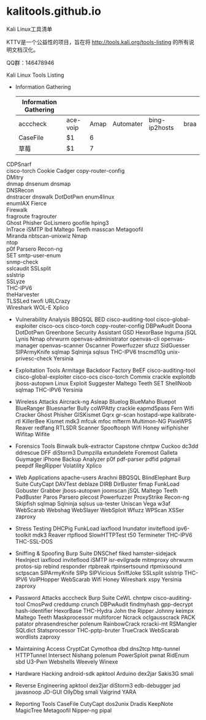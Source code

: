 # kalitools.github.io
Kali Linux工具清单

KTTV是一个公益性的项目，旨在将 http://tools.kali.org/tools-listing 的所有说明文档汉化。

QQ群：146478946


Kali Linux Tools Listing

- Information Gathering


    |    Information Gathering     |     |    |    |    |    |
    | --------   | --------   | --------   | --------   | --------   | --------   |
    | acccheck   |ace-voip  |   Amap  |Automater |bing-ip2hosts |braa |
    | CaseFile   | $1      |   6    | | | |
    | 草莓        | $1      |   7    | | | |
    
 
  
  
CDPSnarf  
cisco-torch 
Cookie Cadger 
copy-router-config  
DMitry  
dnmap 
dnsenum 
dnsmap  
DNSRecon  
dnstracer 
dnswalk 
DotDotPwn 
enum4linux  
enumIAX 
Fierce  
Firewalk  
fragroute 
fragrouter  
Ghost Phisher 
GoLismero 
goofile 
hping3  
InTrace 
iSMTP 
lbd 
Maltego Teeth 
masscan 
Metagoofil  
Miranda 
nbtscan-unixwiz 
Nmap  
ntop  
p0f 
Parsero 
Recon-ng  
SET 
smtp-user-enum  
snmp-check  
sslcaudit 
SSLsplit  
sslstrip  
SSLyze  
THC-IPV6  
theHarvester  
TLSSLed 
twofi 
URLCrazy  
Wireshark 
WOL-E 
Xplico  

- Vulnerability Analysis
BBQSQL
BED
cisco-auditing-tool
cisco-global-exploiter
cisco-ocs
cisco-torch
copy-router-config
DBPwAudit
Doona
DotDotPwn
Greenbone Security Assistant
GSD
HexorBase
Inguma
jSQL
Lynis
Nmap
ohrwurm
openvas-administrator
openvas-cli
openvas-manager
openvas-scanner
Oscanner
Powerfuzzer
sfuzz
SidGuesser
SIPArmyKnife
sqlmap
Sqlninja
sqlsus
THC-IPV6
tnscmd10g
unix-privesc-check
Yersinia

- Exploitation Tools
Armitage
Backdoor Factory
BeEF
cisco-auditing-tool
cisco-global-exploiter
cisco-ocs
cisco-torch
Commix
crackle
exploitdb
jboss-autopwn
Linux Exploit Suggester
Maltego Teeth
SET
ShellNoob
sqlmap
THC-IPV6
Yersinia

- Wireless Attacks
Aircrack-ng
Asleap
Bluelog
BlueMaho
Bluepot
BlueRanger
Bluesnarfer
Bully
coWPAtty
crackle
eapmd5pass
Fern Wifi Cracker
Ghost Phisher
GISKismet
Gqrx
gr-scan
hostapd-wpe
kalibrate-rtl
KillerBee
Kismet
mdk3
mfcuk
mfoc
mfterm
Multimon-NG
PixieWPS
Reaver
redfang
RTLSDR Scanner
Spooftooph
Wifi Honey
wifiphisher
Wifitap
Wifite

- Forensics Tools
Binwalk
bulk-extractor
Capstone
chntpw
Cuckoo
dc3dd
ddrescue
DFF
diStorm3
Dumpzilla
extundelete
Foremost
Galleta
Guymager
iPhone Backup Analyzer
p0f
pdf-parser
pdfid
pdgmail
peepdf
RegRipper
Volatility
Xplico

- Web Applications
apache-users
Arachni
BBQSQL
BlindElephant
Burp Suite
CutyCapt
DAVTest
deblaze
DIRB
DirBuster
fimap
FunkLoad
Gobuster
Grabber
jboss-autopwn
joomscan
jSQL
Maltego Teeth
PadBuster
Paros
Parsero
plecost
Powerfuzzer
ProxyStrike
Recon-ng
Skipfish
sqlmap
Sqlninja
sqlsus
ua-tester
Uniscan
Vega
w3af
WebScarab
Webshag
WebSlayer
WebSploit
Wfuzz
WPScan
XSSer
zaproxy

- Stress Testing
DHCPig
FunkLoad
iaxflood
Inundator
inviteflood
ipv6-toolkit
mdk3
Reaver
rtpflood
SlowHTTPTest
t50
Termineter
THC-IPV6
THC-SSL-DOS

- Sniffing & Spoofing
Burp Suite
DNSChef
fiked
hamster-sidejack
HexInject
iaxflood
inviteflood
iSMTP
isr-evilgrade
mitmproxy
ohrwurm
protos-sip
rebind
responder
rtpbreak
rtpinsertsound
rtpmixsound
sctpscan
SIPArmyKnife
SIPp
SIPVicious
SniffJoke
SSLsplit
sslstrip
THC-IPV6
VoIPHopper
WebScarab
Wifi Honey
Wireshark
xspy
Yersinia
zaproxy

- Password Attacks
acccheck
Burp Suite
CeWL
chntpw
cisco-auditing-tool
CmosPwd
creddump
crunch
DBPwAudit
findmyhash
gpp-decrypt
hash-identifier
HexorBase
THC-Hydra
John the Ripper
Johnny
keimpx
Maltego Teeth
Maskprocessor
multiforcer
Ncrack
oclgausscrack
PACK
patator
phrasendrescher
polenum
RainbowCrack
rcracki-mt
RSMangler
SQLdict
Statsprocessor
THC-pptp-bruter
TrueCrack
WebScarab
wordlists
zaproxy

- Maintaining Access
CryptCat
Cymothoa
dbd
dns2tcp
http-tunnel
HTTPTunnel
Intersect
Nishang
polenum
PowerSploit
pwnat
RidEnum
sbd
U3-Pwn
Webshells
Weevely
Winexe

- Hardware Hacking
android-sdk
apktool
Arduino
dex2jar
Sakis3G
smali

- Reverse Engineering
apktool
dex2jar
diStorm3
edb-debugger
jad
javasnoop
JD-GUI
OllyDbg
smali
Valgrind
YARA

- Reporting Tools
CaseFile
CutyCapt
dos2unix
Dradis
KeepNote
MagicTree
Metagoofil
Nipper-ng
pipal

